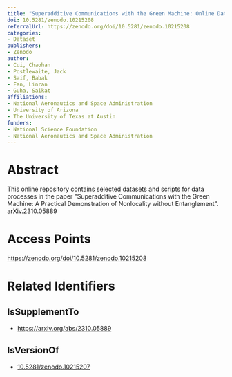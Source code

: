 ```yaml
---
title: "Superadditive Communications with the Green Machine: Online Data Repository"
doi: 10.5281/zenodo.10215208
referralUrl: https://zenodo.org/doi/10.5281/zenodo.10215208
categories:
- Dataset
publishers:
- Zenodo
author:
- Cui, Chaohan
- Postlewaite, Jack
- Saif, Babak
- Fan, Linran
- Guha, Saikat
affiliations:
- National Aeronautics and Space Administration
- University of Arizona
- The University of Texas at Austin
funders:
- National Science Foundation
- National Aeronautics and Space Administration
---
```


# Abstract
This online repository contains selected datasets and scripts for data processes in the paper "Superadditive Communications with the Green Machine: A Practical Demonstration of Nonlocality without Entanglement". arXiv.2310.05889

# Access Points
https://zenodo.org/doi/10.5281/zenodo.10215208

# Related Identifiers
## IsSupplementTo
- https://arxiv.org/abs/2310.05889
## IsVersionOf
- [10.5281/zenodo.10215207](../../10.5281/zenodo.10215207/)